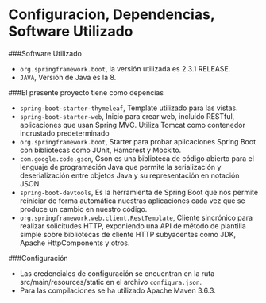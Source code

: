 # Configuracion, Dependencias, Software Utilizado

###Software Utilizado

+ `org.springframework.boot`, la versión utilizada es 2.3.1 RELEASE.
+ `JAVA`, Versión de Java es la 8.

###El presente proyecto tiene como depencias

+ `spring-boot-starter-thymeleaf`, Template utilizado para las vistas.
+ `spring-boot-starter-web`, Inicio para crear web, incluido RESTful, aplicaciones que usan Spring MVC. Utiliza Tomcat como contenedor incrustado predeterminado
+ `org.springframework.boot`, Starter para probar aplicaciones Spring Boot con bibliotecas como JUnit, Hamcrest y Mockito.
+ `com.google.code.gson`, Gson es una biblioteca de código abierto para el lenguaje de programación Java que permite la serialización y deserialización entre objetos Java y su representación en notación JSON.
+ `spring-boot-devtools`, Es la herramienta de Spring Boot que nos permite reiniciar de forma automática nuestras aplicaciones cada vez que se produce un cambio en nuestro código.
+ `org.springframework.web.client.RestTemplate`, Cliente sincrónico para realizar solicitudes HTTP, exponiendo una API de método de plantilla simple sobre bibliotecas de cliente HTTP subyacentes como JDK, Apache HttpComponents y otros.


###Configuración

+ Las credenciales de configuración se encuentran en la ruta src/main/resources/static en el archivo `configura.json`.
+ Para las compilaciones se ha utilizado Apache Maven 3.6.3.
